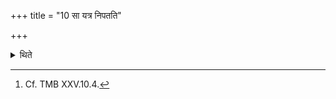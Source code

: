 +++
title = "10 सा यत्र निपतति"

+++

<details><summary>थिते</summary>

10. The place where it falls down, that is the (place of the) Gārhapatya (fire).[^1]  

[^1]: Cf. TMB XXV.10.4.  
</details>
